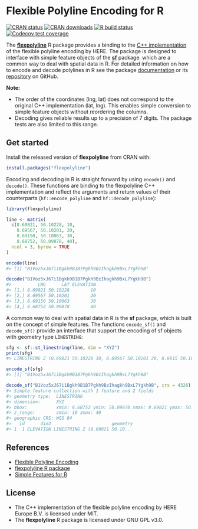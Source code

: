 
# Flexible Polyline Encoding for R

<!-- badges: start -->
[![CRAN status](https://www.r-pkg.org/badges/version/flexpolyline)](https://CRAN.R-project.org/package=flexpolyline)
[![CRAN downloads](https://cranlogs.r-pkg.org/badges/last-month/flexpolyline?color=brightgreen)](https://CRAN.R-project.org/package=flexpolyline)
[![R build status](https://github.com/munterfinger/flexpolyline/workflows/R-CMD-check/badge.svg)](https://github.com/munterfinger/flexpolyline/actions)
[![Codecov test coverage](https://codecov.io/gh/munterfinger/flexpolyline/branch/master/graph/badge.svg)](https://codecov.io/gh/munterfinger/flexpolyline?branch=master)
<!-- badges: end -->

The **[flexpolyline](https://CRAN.R-project.org/package=flexpolyline)** R package
provides a binding to the
[C++ implementation](https://github.com/heremaps/flexible-polyline/tree/master/cpp)
of the flexible polyline encoding by HERE. The package is designed to
interface with simple feature objects of the
**[sf](https://CRAN.R-project.org/package=sf)** package. which are a common way to deal with spatial data in R.
For detailed
information on how to encode and decode polylines in R see the package
[documentation](https://munterfinger.github.io/flexpolyline/index.html) or its
[repository](https://github.com/munterfinger/flexpolyline) on GitHub.

**Note:**
* The order of the coordinates (lng, lat) does not correspond to the original
C++ implementation (lat, lng). This enables simple conversion to simple feature
objects without reordering the columns.
* Decoding gives reliable results up to a precision of 7 digits.
The package tests are also limited to this range.

## Get started

Install the released version of **flexpolyline** from CRAN with:

``` r
install.packages("flexpolyline")
```

Encoding and decoding in R is straight forward by using `encode()` and `decode()`.
These functions are binding to the flexpolyline C++ implementation and reflect
the arguments and return values of their counterparts (`hf::encode_polyline` and
`hf::decode_polyline`):

``` r
library(flexpolyline)

line <- matrix(
  c(8.69821, 50.10228, 10,
    8.69567, 50.10201, 20,
    8.69150, 50.10063, 30,
    8.68752, 50.09878, 40),
  ncol = 3, byrow = TRUE
)

encode(line)
#> [1] "B1Voz5xJ67i1Bgkh9B1B7Pgkh9BzIhagkh9BxL7Ygkh9B"

decode("B1Voz5xJ67i1Bgkh9B1B7Pgkh9BzIhagkh9BxL7Ygkh9B")
#>          LNG      LAT ELEVATION
#> [1,] 8.69821 50.10228        10
#> [2,] 8.69567 50.10201        20
#> [3,] 8.69150 50.10063        30
#> [4,] 8.68752 50.09878        40
```

A common way to deal with spatial data in R is the **sf** package, which is
built on the concept of simple features. The functions `encode_sf()` and
`decode_sf()` provide an interface that support the encoding of sf objects with
geometry type `LINESTRING`:

``` r
sfg <- sf::st_linestring(line, dim = "XYZ")
print(sfg)
#> LINESTRING Z (8.69821 50.10228 10, 8.69567 50.10201 20, 8.6915 50.10063 3...

encode_sf(sfg)
#> [1] "B1Voz5xJ67i1Bgkh9B1B7Pgkh9BzIhagkh9BxL7Ygkh9B"

decode_sf("B1Voz5xJ67i1Bgkh9B1B7Pgkh9BzIhagkh9BxL7Ygkh9B", crs = 4326)
#> Simple feature collection with 1 feature and 2 fields
#> geometry type:  LINESTRING
#> dimension:      XYZ
#> bbox:           xmin: 8.68752 ymin: 50.09878 xmax: 8.69821 ymax: 50.10228
#> z_range:        zmin: 10 zmax: 40
#> geographic CRS: WGS 84
#>   id      dim3                       geometry
#> 1  1 ELEVATION LINESTRING Z (8.69821 50.10...
```

## References

* [Flexible Polyline Encoding](https://github.com/heremaps/flexible-polyline)
* [flexpolyline R package](https://github.com/munterfinger/flexpolyline)
* [Simple Features for R](https://CRAN.R-project.org/package=sf)

## License

* The C++ implementation of the flexible polyline encoding by HERE Europe B.V.
is licensed under MIT.
* The **flexpolyline** R package is licensed under GNU GPL v3.0.
